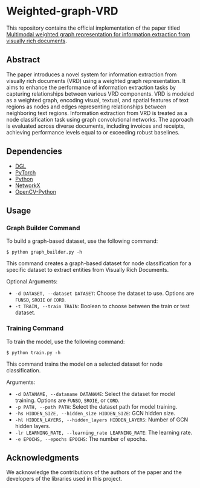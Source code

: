 # Weighted-graph-VRD

This repository contains the official implementation of the paper titled [Multimodal weighted graph representation for information extraction from visually rich documents](https://www.sciencedirect.com/science/article/abs/pii/S0925231223013462).

## Abstract

The paper introduces a novel system for information extraction from visually rich documents (VRD) using a weighted graph representation. It aims to enhance the performance of information extraction tasks by capturing relationships between various VRD components. VRD is modeled as a weighted graph, encoding visual, textual, and spatial features of text regions as nodes and edges representing relationships between neighboring text regions. Information extraction from VRD is treated as a node classification task using graph convolutional networks. The approach is evaluated across diverse documents, including invoices and receipts, achieving performance levels equal to or exceeding robust baselines.

## Dependencies

- [DGL](https://www.dgl.ai/)
- [PyTorch](https://pytorch.org/)
- [Python](https://www.python.org/)
- [NetworkX](https://networkx.org/documentation/stable/tutorial.html)
- [OpenCV-Python](https://opencv.org/)

## Usage

### Graph Builder Command

To build a graph-based dataset, use the following command:

```shell script
$ python graph_builder.py -h   
```

This command creates a graph-based dataset for node classification for a specific dataset to extract entities from Visually Rich Documents.

Optional Arguments:
- `-d DATASET, --dataset DATASET`: Choose the dataset to use. Options are `FUNSD`, `SROIE` or `CORD`.
- `-t TRAIN, --train TRAIN`: Boolean to choose between the train or test dataset.

### Training Command

To train the model, use the following command:

```shell script
$ python train.py -h
```

This command trains the model on a selected dataset for node classification.

Arguments:
- `-d DATANAME, --dataname DATANAME`: Select the dataset for model training. Options are `FUNSD`, `SROIE`, or `CORD`.
- `-p PATH, --path PATH`: Select the dataset path for model training.
- `-hs HIDDEN_SIZE, --hidden_size HIDDEN_SIZE`: GCN hidden size.
- `-hl HIDDEN_LAYERS, --hidden_layers HIDDEN_LAYERS`: Number of GCN hidden layers.
- `-lr LEARNING_RATE, --learning_rate LEARNING_RATE`: The learning rate.
- `-e EPOCHS, --epochs EPOCHS`: The number of epochs.

## Acknowledgments
We acknowledge the contributions of the authors of the paper and the developers of the libraries used in this project.




